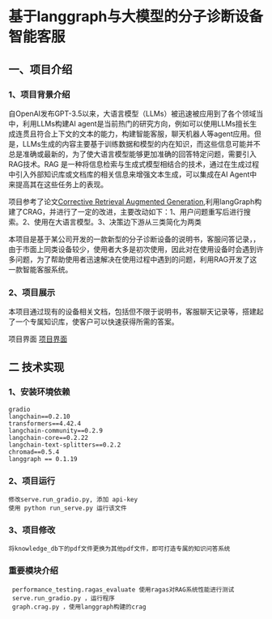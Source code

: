 # 基于langgraph与大模型的分子诊断设备智能客服

## 一、项目介绍

### 1、项目背景介绍

自OpenAI发布GPT-3.5以来，大语言模型（LLMs）被迅速被应用到了各个领域当中，利用LLMs构建AI agent是当前热门的研究方向，例如可以使用LLMs擅长生成连贯且符合上下文的文本的能力，构建智能客服，聊天机器人等agent应用。但是，LLMs生成的内容主要基于训练数据和模型的内在知识，而这些信息可能并不总是准确或最新的，为了使大语言模型能够更加准确的回答特定问题，需要引入RAG技术。RAG 是一种将信息检索与生成式模型相结合的技术，通过在生成过程中引入外部知识库或文档库的相关信息来增强文本生成，可以集成在AI Agent中来提高其在这些任务上的表现。


项目参考了论文[Corrective Retrieval Augmented Generation](https://arxiv.org/abs/2401.15884),利用langGraph构建了CRAG，并进行了一定的改进，主要改动如下：1、用户问题重写后进行搜索。2、使用在大语言模型。3、决策边下游从三类简化为两类

本项目是基于某公司开发的一款新型的分子诊断设备的说明书，客服问答记录，，由于市面上同类设备较少，使用者大多是初次使用，因此对在使用设备时会遇到许多问题，为了帮助使用者迅速解决在使用过程中遇到的问题，利用RAG开发了这一款智能客服系统。





### 2、项目展示
本项目通过现有的设备相关文档，包括但不限于说明书，客服聊天记录等，搭建起了一个专属知识库，使客户可以快速获得所需的答案。

项目界面
[项目界面](./figures/ps.png)


## 二 技术实现

### 1、安装环境依赖
```
gradio
langchain==0.2.10
transformers==4.42.4 
langchain-community==0.2.9                    
langchain-core==0.2.22                   
langchain-text-splitters==0.2.2
chromad==0.5.4 
langgraph == 0.1.19
```

### 2、项目运行
```
修改serve.run_gradio.py, 添加 api-key
使用 python run_serve.py 运行该文件
```

### 3、项目修改
```
将knowledge_db下的pdf文件更换为其他pdf文件，即可打造专属的知识问答系统
```


### 重要模块介绍
```
 performance_testing.ragas_evaluate 使用ragas对RAG系统性能进行测试
 serve.run_gradio.py ，运行程序
 graph.crag.py ，使用langgraph构建的crag

```